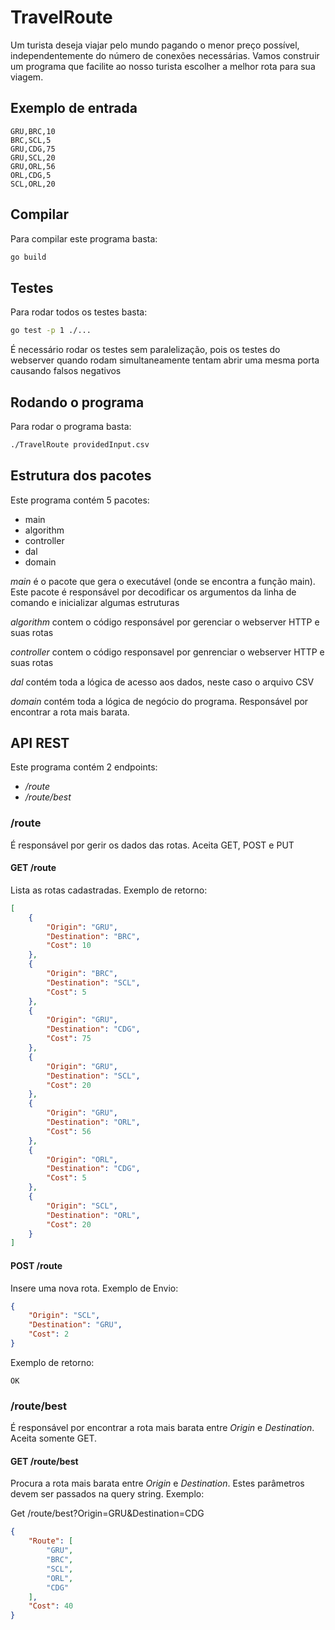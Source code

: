 # TravelRoute

Um turista deseja viajar pelo mundo pagando o menor preço possível, independentemente do número de conexões necessárias.
Vamos construir um programa que facilite ao nosso turista escolher a melhor rota para sua viagem.

## Exemplo de entrada
```csv
GRU,BRC,10
BRC,SCL,5
GRU,CDG,75
GRU,SCL,20
GRU,ORL,56
ORL,CDG,5
SCL,ORL,20
```

## Compilar

Para compilar este programa basta:
```bash
go build
```

## Testes

Para rodar todos os testes basta:

```bash
go test -p 1 ./...
```

É necessário rodar os testes sem paralelização, pois os testes do webserver quando rodam simultaneamente tentam abrir uma mesma porta causando falsos negativos

## Rodando o programa

Para rodar o programa basta:

```bash
./TravelRoute providedInput.csv
```

## Estrutura dos pacotes

Este programa contém 5 pacotes:
- main
- algorithm
- controller
- dal
- domain

_main_ é o pacote que gera o executável (onde se encontra a função main). Este pacote é responsável por decodificar os argumentos da linha de comando e inicializar algumas estruturas

_algorithm_ contem o código responsável por gerenciar o webserver HTTP e suas rotas

_controller_ contem o código responsavel por genrenciar o webserver HTTP e suas rotas

_dal_ contém toda a lógica de acesso aos dados, neste caso o arquivo CSV

_domain_ contém toda a lógica de negócio do programa. Responsável por encontrar a rota mais barata.

## API REST

Este programa contém 2 endpoints:
- _/route_
- _/route/best_

### /route

É responsável por gerir os dados das rotas. Aceita GET, POST e PUT

#### GET /route

Lista as rotas cadastradas. Exemplo de retorno:

```json
[
    {
        "Origin": "GRU",
        "Destination": "BRC",
        "Cost": 10
    },
    {
        "Origin": "BRC",
        "Destination": "SCL",
        "Cost": 5
    },
    {
        "Origin": "GRU",
        "Destination": "CDG",
        "Cost": 75
    },
    {
        "Origin": "GRU",
        "Destination": "SCL",
        "Cost": 20
    },
    {
        "Origin": "GRU",
        "Destination": "ORL",
        "Cost": 56
    },
    {
        "Origin": "ORL",
        "Destination": "CDG",
        "Cost": 5
    },
    {
        "Origin": "SCL",
        "Destination": "ORL",
        "Cost": 20
    }
]
```

#### POST /route

Insere uma nova rota. Exemplo de Envio:
```json
{
    "Origin": "SCL",
    "Destination": "GRU",
    "Cost": 2
}
```
Exemplo de retorno:
```
OK
```

### /route/best

É responsável por encontrar a rota mais barata entre _Origin_ e _Destination_. Aceita somente GET.

#### GET /route/best

Procura a rota mais barata entre _Origin_ e _Destination_. Estes parâmetros devem ser passados na query string. Exemplo:

Get /route/best?Origin=GRU&Destination=CDG
```json
{
    "Route": [
        "GRU",
        "BRC",
        "SCL",
        "ORL",
        "CDG"
    ],
    "Cost": 40
}
```